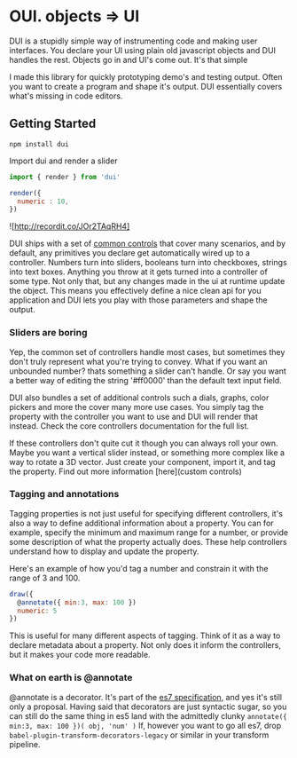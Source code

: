 # OUI. objects => UI

DUI is a stupidly simple way of instrumenting code and making user interfaces.
You declare your UI using plain old javascript objects and DUI handles the rest.
Objects go in and UI's come out. It's that simple

I made this library for quickly prototyping demo's and testing output. Often you
want to create a program and shape it's output. DUI essentially covers what's
missing in code editors.


## Getting Started

`npm install dui`

Import dui and render a slider
```javascript
import { render } from 'dui'

render({
  numeric : 10,
})
```

![http://recordit.co/JOr2TAqRH4]

DUI ships with a set of [common controls](marklundin/core-controllers) that cover
many scenarios, and by default, any primitives you declare get automatically wired
up to a controller. Numbers turn into sliders, booleans turn into checkboxes, strings
into text boxes. Anything you throw at it gets turned into a controller of some type.
Not only that, but any changes made in the ui at runtime update the object. This means
you effectively define a nice clean api for you application and DUI lets you play
with those parameters and shape the output.


### Sliders are boring
Yep, the common set of controllers handle most cases, but sometimes they don't
truly represent what you're trying to convey. What if you want an unbounded number?
thats something a slider can't handle. Or say you want a better way of editing
the string '#ff0000' than the default text input field.

DUI also bundles a set of additional controls such a dials, graphs, color pickers
and more the cover many more use cases. You simply tag the property with the controller
you want to use and DUI will render that instead. Check the core controllers
documentation for the full list.

If these controllers don't quite cut it though you can always roll your own. Maybe you
want a vertical slider instead, or something more complex like a way to rotate a 3D
vector. Just create your component, import it, and tag the property. Find out more
information [here](custom controls)


### Tagging and annotations
Tagging properties is not just useful for specifying different controllers, it's
also a way to define additional information about a property. You can for example,
specify the minimum and maximum range for a number, or provide some description
of what the property actually does. These help controllers understand how to display
and update the property.

Here's an example of how you'd tag a number and constrain it with the range of 3 and 100.

```javascript
draw({
  @annotate({ min:3, max: 100 })
  numeric: 5
})
```

This is useful for many different aspects of tagging. Think of it as a way to
declare metadata about a property. Not only does it inform the controllers, but
it makes your code more readable.


### What on earth is @annotate
@annotate is a decorator. It's part of the [es7 specification](https://github.com/wycats/javascript-decorators),
and yes it's still only a proposal. Having said that decorators are just syntactic sugar,
so you can still do the same thing in es5 land with the admittedly clunky `annotate({ min:3, max: 100 })( obj, 'num' )`
If, however you want to go all es7, drop `babel-plugin-transform-decorators-legacy`
or similar in your transform pipeline.
